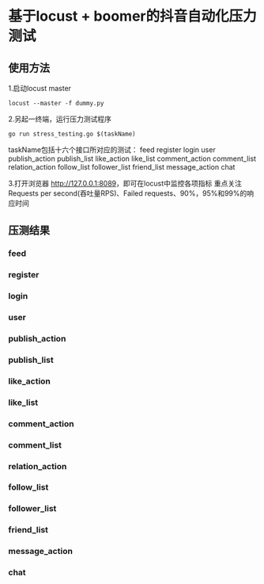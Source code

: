# 基于locust + boomer的抖音自动化压力测试

## 使用方法

1.启动locust master

```shell
locust --master -f dummy.py
```

2.另起一终端，运行压力测试程序

```shell
go run stress_testing.go $(taskName)
```

taskName包括十六个接口所对应的测试：
feed
register
login
user
publish_action
publish_list
like_action
like_list
comment_action
comment_list
relation_action
follow_list
follower_list
friend_list
message_action
chat

3.打开浏览器 <http://127.0.0.1:8089>，即可在locust中监控各项指标
重点关注Requests per second(吞吐量RPS)、Failed requests、90%，95%和99%的响应时间

## 压测结果

### feed

### register

### login

### user

### publish_action

### publish_list

### like_action

### like_list

### comment_action

### comment_list

### relation_action

### follow_list

### follower_list

### friend_list

### message_action

### chat
